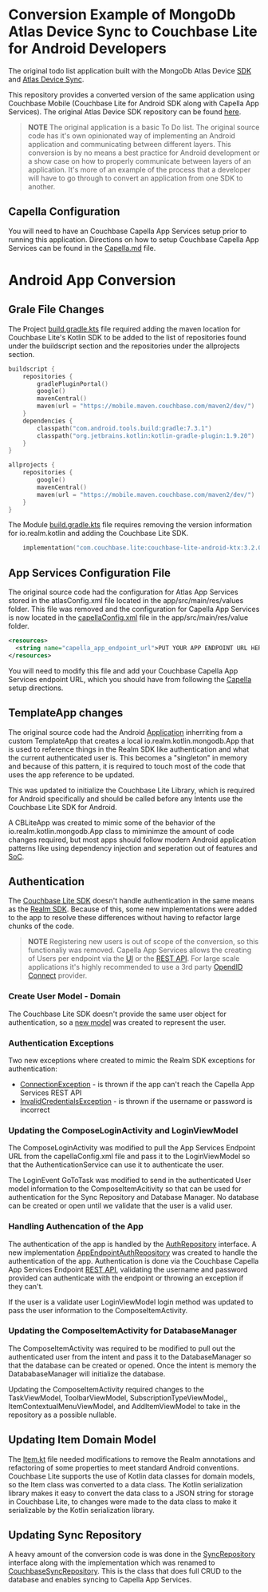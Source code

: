 ﻿# Conversion Example of MongoDb Atlas Device Sync to Couchbase Lite for Android Developers 

The original todo list application built with the MongoDb Atlas Device [SDK](https://www.mongodb.com/docs/atlas/device-sdks/sdk/kotlin/) and [Atlas Device Sync](https://www.mongodb.com/docs/atlas/app-services/sync/).  

This repository provides a converted version of the same application using Couchbase Mobile (Couchbase Lite for Android SDK along with Capella App Services).  The original Atlas Device SDK repository can be found [here](https://github.com/mongodb/template-app-kotlin-todo). 

> **NOTE**
>The original application is a basic To Do list.  The original source code has it's own opinionated way of implementing an Android application and communicating between different layers.  This conversion is by no means a best practice for Android development or a show case on how to properly communicate between layers of an application.  It's more of an example of the process that a developer will have to go through to convert an application from one SDK to another.
>

## Capella Configuration

You will need to have an Couchbase Capella App Services setup prior to running this application.  Directions on how to setup Couchbase Capella App Services can be found in the [Capella.md](./Capella.md) file.

# Android App Conversion 

## Grale File Changes
The Project [build.gradle.kts](https://github.com/couchbaselabs/cbl-realm-template-app-kotlin-todo/blob/main/build.gradle.kts) file required adding the maven location for Couchbase Lite's Kotlin SDK to be added to the list of repositories found under the buildscript section and the repositories under the allprojects section.

```kotlin
buildscript {
    repositories {
        gradlePluginPortal()
        google()
        mavenCentral()
        maven(url = "https://mobile.maven.couchbase.com/maven2/dev/")
    }
    dependencies {
        classpath("com.android.tools.build:gradle:7.3.1")
        classpath("org.jetbrains.kotlin:kotlin-gradle-plugin:1.9.20")
    }
}

allprojects {
    repositories {
        google()
        mavenCentral()
        maven(url = "https://mobile.maven.couchbase.com/maven2/dev/")
    }
}
```

The Module [build.gradle.kts](https://github.com/couchbaselabs/cbl-realm-template-app-kotlin-todo/blob/main/app/build.gradle.kts) file requires removing the version information for io.realm.kotlin and adding the Couchbase Lite SDK.

```kotlin
    implementation("com.couchbase.lite:couchbase-lite-android-ktx:3.2.0")
```

## App Services Configuration File

The original source code had the configuration for Atlas App Services stored in the atlasConfig.xml file located in the app/src/main/res/values folder.  This file was removed and the configuration for Capella App Services is now located in the [capellaConfig.xml](https://github.com/couchbaselabs/cbl-realm-template-app-kotlin-todo/blob/main/app/src/main/res/values/capellaConfig.xml) file in the app/src/main/res/value folder.  

```xml
<resources>
  <string name="capella_app_endpoint_url">PUT YOUR APP ENDPOINT URL HERE</string>
</resources>
```

You will need to modify this file and add your Couchbase Capella App Services endpoint URL, which you should have from following the [Capella](./Capella.md) setup directions.

## TemplateApp changes

The original source code had the Android [Application](https://github.com/couchbaselabs/cbl-realm-template-app-kotlin-todo/blob/main/app/src/main/java/com/mongodb/app/TemplateApp.kt#L17) inherriting from a custom TemplateApp that creates a local io.realm.kotlin.mongodb.App that is used to reference things in the Realm SDK like authentication and what the current authenticated user is.  This becomes a "singleton" in memory and because of this pattern, it is required to touch most of the code that uses the app reference to be updated. 

This was updated to initialize the Couchbase Lite Library, which is required for Android specifically and should be called before any Intents use the Couchbase Lite SDK for Android.

A CBLiteApp was created to mimic some of the behavior of the io.realm.kotlin.mongodb.App  class to miminimze the amount of code changes required, but most apps should follow modern Android application patterns like using dependency injection and seperation out of features and [SoC](https://en.wikipedia.org/wiki/Separation_of_concerns).  


## Authentication 

The [Couchbase Lite SDK](https://docs.couchbase.com/couchbase-lite/current/android/replication.html#lbl-user-auth) doesn't handle authentication in the same means as the [Realm SDK](https://www.mongodb.com/docs/atlas/device-sdks/sdk/kotlin/users/authenticate-users/#std-label-kotlin-authenticate).  Because of this, some new implementations were added to the app to resolve these differences without having to refactor large chunks of the code.   

>**NOTE**
>Registering new users is out of scope of the conversion, so this functionaliy was removed.  Capella App Services allows the creating of Users per endpoint via the [UI](https://docs.couchbase.com/cloud/app-services/user-management/create-user.html#usermanagement/create-app-role.adoc) or the [REST API](https://docs.couchbase.com/cloud/app-services/references/rest_api_admin.html).  For large scale applications it's highly recommended to use a 3rd party [OpendID Connect](https://docs.couchbase.com/cloud/app-services/user-management/set-up-authentication-provider.html) provider. 
>

### Create User Model - Domain

The Couchbase Lite SDK doesn't provide the same user object for authentication, so a [new model](https://github.com/couchbaselabs/cbl-realm-template-app-kotlin-todo/blob/main/app/src/main/java/com/mongodb/app/domain/User.kt) was created to represent the user. 

### Authentication Exceptions

Two new exceptions where created to mimic the Realm SDK exceptions for authentication: 
- [ConnectionException](https://github.com/couchbaselabs/cbl-realm-template-app-kotlin-todo/blob/main/app/src/main/java/com/mongodb/app/data/AuthExceptions.kt#L4C7-L4C26) - is thrown if the app can't reach the Capella App Services REST API
- [InvalidCredentialsException](https://github.com/couchbaselabs/cbl-realm-template-app-kotlin-todo/blob/main/app/src/main/java/com/mongodb/app/data/AuthExceptions.kt#L3C7-L3C34) - is thrown if the username or password is incorrect 

### Updating the ComposeLoginActivity and LoginViewModel

The ComposeLoginActivity was modified to pull the App Services Endpoint URL from the capellaConfig.xml file and pass it to the LoginViewModel so that the AuthenticationService can use it to authenticate the user. 

The LoginEvent GoToTask was modified to send in the authenticated User model information to the ComposeItemAcitivity so that can be used for authentication for the Sync Repository and Database Manager.  No database can be created or open until we validate that the user is a valid user.

### Handling Authencation of the App

The authentication of the app is handled by the [AuthRepository](https://github.com/couchbaselabs/cbl-realm-template-app-kotlin-todo/blob/main/app/src/main/java/com/mongodb/app/data/AuthRepository.kt#L9) interface.  A new implementation [AppEndpointAuthRepository](https://github.com/couchbaselabs/cbl-realm-template-app-kotlin-todo/blob/main/app/src/main/java/com/mongodb/app/data/AuthRepository.kt#L19) was created to handle the authentication of the app. Authentication is done via the Couchbase Capella App Services Endpoint [REST API](https://docs.couchbase.com/cloud/app-services/references/rest_api_admin.html), validating the username and password provided can authenticate with the endpoint or throwing an exception if they can't. 

If the user is a validate user LoginViewModel login method was updated to pass the user information to the ComposeItemActivity.

### Updating the ComposeItemActivity for DatabaseManager

The ComposeItemActivity was required to be modified to pull out the authenticated user from the intent and pass it to the DatabaseManager so that the database can be created or opened.  Once the intent is memory the DatababaseManager will initialize the database.

Updating the ComposeItemActivity required changes to the TaskViewModel, ToolbarViewModel, SubscriptionTypeViewModel,, ItemContextualMenuViewModel, and AddItemViewModel to take in the repository as a possible nullable.

## Updating Item Domain Model

The [Item.kt](https://github.com/couchbaselabs/cbl-realm-template-app-kotlin-todo/blob/main/app/src/main/java/com/mongodb/app/domain/Item.kt) file needed modifications to remove the Realm annotations and refactoring of some properties to meet standard Android conventions.  Couchbase Lite supports the use of Kotlin data classes for domain models, so the Item class was converted to a data class.  The Kotlin serialization library makes it easy to convert the data class to a JSON string for storage in Couchbase Lite, to changes were made to the data class to make it serializable by the Kotlin serialization library.

## Updating Sync Repository

A heavy amount of the conversion code is was done in the [SyncRepository](https://github.com/couchbaselabs/cbl-realm-template-app-kotlin-todo/blob/main/app/src/main/java/com/mongodb/app/data/SyncRepository.kt#L26) interface along with the  implementation which was renamed to [CouchbaseSyncRepository](https://github.com/couchbaselabs/cbl-realm-template-app-kotlin-todo/blob/main/app/src/main/java/com/mongodb/app/data/SyncRepository.kt#L82).  This is the class that does full CRUD to the database and enables syncing to Capella App Services.



